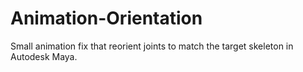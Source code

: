 # Animation-Orientation
Small animation fix that reorient joints to match the target skeleton in Autodesk Maya.
